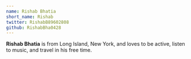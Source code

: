 ```yaml
---
name: Rishab Bhatia
short_name: Rishab
twitter: RishabB89602808
github: RishabBha0428
---
```


**Rishab Bhatia** is from Long Island, New York, and loves to be active, listen to music, and travel 
in his free time.
